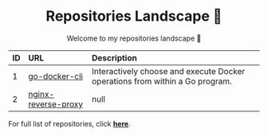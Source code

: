 <h1 align="center">Repositories Landscape 💎</h1>
<p align="center">Welcome to my repositories landscape 👋</p>



| ID  | URL          | Description                                              |
| :-- | :--------------- | :---------------------------------------------  |
| 1 | <a href="https://github.com/isennkubilay/go-docker-cli">go-docker-cli</a> | Interactively choose and execute Docker operations from within a Go program.  |
| 2 | <a href="https://github.com/isennkubilay/nginx-reverse-proxy">nginx-reverse-proxy</a> | null  |

For full list of repositories, click [**here**](https://github.com/isennkubilay?tab=repositories&q=&type=&language=&sort=stargazers).
